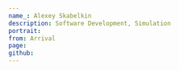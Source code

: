 ```yaml
---
name_: Alexey Skabelkin
description: Software Development, Simulation
portrait:
from: Arrival
page:
github:
---
```

